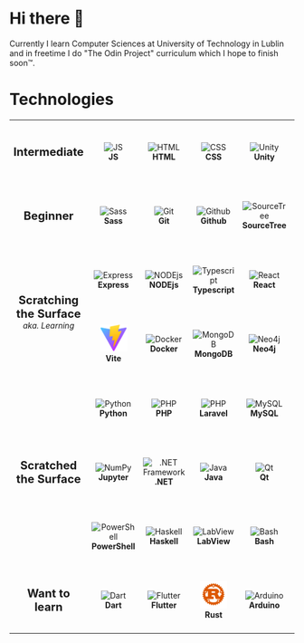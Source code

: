 # Hi there 👋

Currently I learn Computer Sciences at University of Technology in Lublin and in freetime I do "The Odin Project" curriculum which I hope to finish soon&trade;.

# Technologies

<table>
  <tr>
    <td align="center" height="108" width="108">
      <strong style='font-size: 20px'>Intermediate</strong>
    </td>
     <td align="center" height="108" width="108">
        <img src="https://cdn.jsdelivr.net/gh/devicons/devicon/icons/javascript/javascript-original.svg"
        width="48"
        height="48"
        alt="JS">
        <br /><strong>JS</strong>
      </td> 
    <td align="center" height="108" width="108">
        <img src="https://cdn.jsdelivr.net/gh/devicons/devicon/icons/html5/html5-original.svg"
        width="48"
        height="48"
        alt="HTML">
        <br /><strong>HTML</strong>
      </td>
    <td align="center" height="108" width="108">
      <img src="https://cdn.jsdelivr.net/gh/devicons/devicon/icons/css3/css3-original.svg"
      width="48"
      height="48"
      alt="CSS">
      <br /><strong>CSS</strong>
    </td>
    <td align="center" height="108" width="108">
      <picture>
        <source media="(prefers-color-scheme: dark)" srcset="./icons/unity-dark.svg">
        <img alt="Unity" src="https://cdn.jsdelivr.net/gh/devicons/devicon/icons/unity/unity-original.svg"
        width="48"
        height="48"
        alt="Unity">
      </picture>
      <br /><strong>Unity</strong>
    </td>
    <td align="center" height="108" width="108">
      <img src="https://cdn.jsdelivr.net/gh/devicons/devicon/icons/csharp/csharp-original.svg"
      width="48"
      height="48"
      alt="C#">
      <br /><strong>C#</strong>
    </td>
  </tr>
  <tr>
    <td align="center" height="108" width="108">
      <strong style='font-size: 20px'>Beginner</strong>
    </td>
      <td align="center" height="108" width="108">
        <img src="https://cdn.jsdelivr.net/gh/devicons/devicon/icons/sass/sass-original.svg"
        width="48"
        height="48"
        alt="Sass">
        <br /><strong>Sass</strong>
      </td>
    <td align="center" height="108" width="108">
        <img src="https://cdn.jsdelivr.net/gh/devicons/devicon/icons/git/git-original.svg"
        width="48"
        height="48"
        alt="Git">
        <br /><strong>Git</strong>
      </td>
      <td align="center" height="108" width="108">
        <picture>
          <source media="(prefers-color-scheme: dark)" srcset="./icons/github-dark.svg">
          <img src="https://cdn.jsdelivr.net/gh/devicons/devicon/icons/github/github-original.svg"
          width="48"
          height="48"
          alt="Github">    
        </picture>
        <br /><strong>Github</strong>
      </td>
      <td align="center" height="108" width="108">
        <img src="https://cdn.jsdelivr.net/gh/devicons/devicon/icons/sourcetree/sourcetree-original.svg"
        width="48"
        height="48"
        alt="SourceTree">
        <br /><strong>SourceTree</strong>
      </td>
      <td align="center" height="108" width="108">
        <picture>
          <source media="(prefers-color-scheme: dark)" srcset="./icons/latex-dark.svg">
          <img src="https://cdn.jsdelivr.net/gh/devicons/devicon/icons/latex/latex-original.svg"
          width="48"
          height="48"
          alt="LaTeX">
        </picture>
        <br /><strong>LaTeX</strong>
      </td>
      <td align="center" height="108" width="108">
        <picture>
          <source media="(prefers-color-scheme: dark)" srcset="./icons/markdown-dark.svg">
          <img src="https://cdn.jsdelivr.net/gh/devicons/devicon/icons/markdown/markdown-original.svg"
          width="48"
          height="48"
          alt="Markdown">
        </picture>
        <br /><strong>Markdown</strong>
      </td>
  </tr>
  <tr>
    <td rowspan=2 align="center" height="108" width="108">
      <strong style='font-size: 20px'>Scratching the Surface</strong>
      <i>aka. Learning</i>
    </td>
    <td align="center" height="108" width="108">
      <picture> 
      <source media="(prefers-color-scheme: dark)" srcset="https://user-images.githubusercontent.com/33003089/227041204-71a593b5-395e-4de9-82ff-21f6113c2c8a.svg">
      <img src="https://cdn.jsdelivr.net/gh/devicons/devicon/icons/express/express-original.svg" 
      width="48" 
      height="48"
      alt="Express"
      ></picture>
      <br /><strong>Express</strong>
    </td>
    <td align="center" height="108" width="108">
      <img src="https://cdn.jsdelivr.net/gh/devicons/devicon/icons/nodejs/nodejs-original.svg"
      width="48"
      height="48"
      alt="NODEjs">
      <br /><strong>NODEjs</strong>
    </td>
    <td align="center" height="108" width="108">
      <img src="https://cdn.jsdelivr.net/gh/devicons/devicon/icons/typescript/typescript-original.svg"
      width="48"
      height="48"
      alt="Typescript">
      <br /><strong>Typescript</strong>
    </td>
    <td align="center" height="108" width="108">
      <img src="https://cdn.jsdelivr.net/gh/devicons/devicon/icons/react/react-original.svg"
      width="48"
      height="48"
      alt="React">
      <br /><strong>React</strong>
    </td>
    <td align="center" height="108" width="108">
      <img src="https://cdn.jsdelivr.net/gh/devicons/devicon/icons/npm/npm-original-wordmark.svg"
      width="48"
      height="48"
      alt="npm">
      <br /><strong>npm</strong>
    </td>
    <td align="center" height="108" width="108">
      <img src="https://cdn.jsdelivr.net/gh/devicons/devicon/icons/webpack/webpack-original.svg"
      width="48"
      height="48"
      alt="webpack">
      <br /><strong>webpack</strong>
    </td>
  </tr>
  <tr>
    <td align="center" height="108" width="108">
      <img src="./icons/vite.svg"
      width="48"
      height="48"
      alt="Vite">
      <br /><strong>Vite</strong>
    </td>
    <td align="center" height="108" width="108">
      <img src="https://cdn.jsdelivr.net/gh/devicons/devicon/icons/docker/docker-original.svg"
      width="48"
      height="48"
      alt="Docker">
      <br /><strong>Docker</strong>
    </td>
    <td align="center" height="108" width="108">
      <img src="https://cdn.jsdelivr.net/gh/devicons/devicon/icons/mongodb/mongodb-original.svg"
      width="48"
      height="48"
      alt="MongoDB">
      <br /><strong>MongoDB</strong>
    </td>
    <td align="center" height="108" width="108">
      <img src="https://cdn.jsdelivr.net/gh/devicons/devicon/icons/neo4j/neo4j-original.svg"
      width="48"
      height="48"
      alt="Neo4j">
      <br /><strong>Neo4j</strong>
    </td>
    <td align="center" height="108" width="108">
      <img src="https://cdn.jsdelivr.net/gh/devicons/devicon/icons/kotlin/kotlin-original.svg"
      width="48"
      height="48"
      alt="Kotlin">
      <br /><strong>Kotlin</strong>
    </td>
        <td align="center" height="108" width="108">
      <img src="https://cdn.jsdelivr.net/gh/devicons/devicon/icons/androidstudio/androidstudio-original.svg"
      width="48"
      height="48"
      alt="Android Studio">
      <br /><strong>Android</strong>
    </td>
  </tr>
  <tr>
    <td rowspan=3 align="center" height="108" width="108">
      <strong style='font-size: 20px'>Scratched the Surface</strong>
    </td>
    <td align="center" height="108" width="108">
      <img src="https://cdn.jsdelivr.net/gh/devicons/devicon/icons/python/python-original.svg"
      width="48"
      height="48"
      alt="Python">
      <br /><strong>Python</strong>
    </td>
    <td align="center" height="108" width="108">
      <img src="https://cdn.jsdelivr.net/gh/devicons/devicon/icons/php/php-original.svg"
      width="48"
      height="48"
      alt="PHP">
      <br /><strong>PHP</strong>
    </td>
    <td align="center" height="108" width="108">
      <img src="https://cdn.jsdelivr.net/gh/devicons/devicon/icons/laravel/laravel-plain.svg"
      width="48"
      height="48"
      alt="PHP">
      <br /><strong>Laravel</strong>
    </td>
    <td align="center" height="108" width="108">
      <img src="https://cdn.jsdelivr.net/gh/devicons/devicon/icons/mysql/mysql-original.svg"
      width="48"
      height="48"
      alt="MySQL">
      <br /><strong>MySQL</strong>
    </td>
        <td align="center" height="108" width="108">
      <img src="https://cdn.jsdelivr.net/gh/devicons/devicon/icons/swift/swift-original.svg"
      width="48"
      height="48"
      alt="Swfit">
      <br /><strong>Swift</strong>
    </td>
    <td align="center" height="108" width="108">
      <img src="https://cdn.jsdelivr.net/gh/devicons/devicon/icons/numpy/numpy-original.svg"
      width="48"
      height="48"
      alt="NumPy">
      <br /><strong>NumPy</strong>
    </td>
    <td align="center" height="108" width="108">
      <img src="https://cdn.jsdelivr.net/gh/devicons/devicon/icons/tensorflow/tensorflow-original.svg"
      width="48"
      height="48"
      alt="NumPy">
      <br /><strong>TensorFlow</strong>
    </td>
  </tr>
  <tr>
    <td align="center" height="108" width="108">
      <img src="https://cdn.jsdelivr.net/gh/devicons/devicon/icons/jupyter/jupyter-original.svg"
      width="48"
      height="48"
      alt="NumPy">
      <br /><strong>Jupyter</strong>
    </td>
    <td align="center" height="108" width="108">
      <img src="https://cdn.jsdelivr.net/gh/devicons/devicon/icons/dot-net/dot-net-original.svg"
      width="48"
      height="48"
      alt=".NET Framework">
      <br /><strong>.NET</strong>
    </td>
    <td align="center" height="108" width="108">
      <img src="https://cdn.jsdelivr.net/gh/devicons/devicon/icons/java/java-original.svg"
      width="48"
      height="48"
      alt="Java">
      <br /><strong>Java</strong>
    </td>
    <td align="center" height="108" width="108">
      <img src="https://cdn.jsdelivr.net/gh/devicons/devicon/icons/qt/qt-original.svg"
      width="48"
      height="48"
      alt="Qt">
      <br /><strong>Qt</strong>
    </td>
    <td align="center" height="108" width="108">
      <img src="https://cdn.jsdelivr.net/gh/devicons/devicon/icons/cplusplus/cplusplus-original.svg"
      width="48"
      height="48"
      alt="C++">
      <br /><strong>C++</strong>
    </td>
    <td align="center" height="108" width="108">
      <img src="https://cdn.jsdelivr.net/gh/devicons/devicon/icons/embeddedc/embeddedc-original.svg"
      width="48"
      height="48"
      alt="Embedded C">
      <br /><strong>EmbeddedC</strong>
    </td>
    <td align="center" height="108" width="108">
      <img src="https://cdn.jsdelivr.net/gh/devicons/devicon/icons/c/c-original.svg" width="48" height="48" alt="C">
      <br /><strong>C</strong>
    </td>
  </tr>
  <tr>
    <td align="center" height="108" width="108">
      <img src="https://user-images.githubusercontent.com/33003089/214561002-1755201e-fc24-46cb-9463-d3704e1d52eb.svg"
      width="48"
      height="48"
      alt="PowerShell">
      <br /><strong>PowerShell</strong>
    </td>
    <td align="center" height="108" width="108">
      <img src="https://cdn.jsdelivr.net/gh/devicons/devicon/icons/haskell/haskell-original.svg"
      width="48"
      height="48"
      alt="Haskell">
      <br /><strong>Haskell</strong>
    </td>
    <td align="center" height="108" width="108">
      <img src="https://cdn.jsdelivr.net/gh/devicons/devicon/icons/labview/labview-original.svg"
      width="48"
      height="48"
      alt="LabView">
      <br /><strong>LabView</strong>
    </td>
    <td align="center" height="108" width="108">
      <img src="https://cdn.jsdelivr.net/gh/devicons/devicon/icons/bash/bash-original.svg"
      width="48"
      height="48"
      alt="Bash">
      <br /><strong>Bash</strong>
    </td>
    <td align="center" height="108" width="108">
      <img src="https://cdn.jsdelivr.net/gh/devicons/devicon/icons/bitbucket/bitbucket-original.svg"
      width="48"
      height="48"
      alt="Bitbucket">
      <br /><strong>Bitbucket</strong>
    </td>
    <td align="center" height="108" width="108">
      <img src="https://cdn.jsdelivr.net/gh/devicons/devicon/icons/gimp/gimp-original.svg"
      width="48"
      height="48"
      alt="GIMP">
      <br /><strong>GIMP</strong>
    </td>
    <td align="center" height="108" width="108">
      <img src="https://cdn.jsdelivr.net/gh/devicons/devicon/icons/inkscape/inkscape-original.svg"
      width="48"
      height="48"
      alt="Inkscape">
      <br /><strong>Inkscape</strong>
    </td>
    <td align="center" height="108" width="108">
      <img src="https://cdn.jsdelivr.net/gh/devicons/devicon/icons/blender/blender-original.svg"
      width="48"
      height="48"
      alt="Blender">
      <br /><strong>Blender</strong>
    </td>
  </tr>
  <tr>
    <td align="center" height="108" width="108">
      <strong style='font-size: 20px'>Want to learn</strong>
    </td>
    <td align="center" height="108" width="108">
      <img src="https://cdn.jsdelivr.net/gh/devicons/devicon/icons/dart/dart-original.svg"
      width="48"
      height="48"
      alt="Dart">
      <br /><strong>Dart</strong>
    </td>
    <td align="center" height="108" width="108">
      <img src="https://cdn.jsdelivr.net/gh/devicons/devicon/icons/flutter/flutter-original.svg"
      width="48"
      height="48"
      alt="Flutter">
      <br /><strong>Flutter</strong>
    </td>
    <td align="center" height="108" width="108">
      <img src="./icons/rust-dark.svg"
      width="48"
      height="48"
      alt="Rust">
      <br /><strong>Rust</strong>
    </td>
    <td align="center" height="108" width="108">
      <img src="https://cdn.jsdelivr.net/gh/devicons/devicon/icons/arduino/arduino-original.svg"
      width="48"
      height="48"
      alt="Arduino">
      <br /><strong>Arduino</strong>
    </td>
  </tr>
</table>
